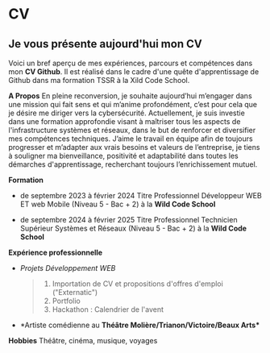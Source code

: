 # CV

## Je vous présente aujourd'hui mon CV 

Voici un bref aperçu de mes expériences, parcours et compétences dans mon **CV Github**. Il est réalisé dans le cadre d'une quête d'apprentissage de Github dans ma formation TSSR à la Xild Code School.

**A Propos**
En pleine reconversion, je souhaite aujourd’hui m’engager dans une mission qui fait
sens et qui m’anime profondément, c’est pour
cela que je désire me diriger vers la cybersécurité.
Actuellement, je suis investie dans une formation
approfondie visant à maîtriser tous les aspects de
l'infrastructure systèmes et réseaux, dans le but de
renforcer et diversifier mes compétences
techniques. J’aime le travail en équipe afin de
toujours progresser et m’adapter aux vrais besoins
et valeurs de l’entreprise, je tiens à souligner ma
bienveillance, positivité et adaptabilité dans toutes
les démarches d'apprentissage, recherchant
toujours l’enrichissement mutuel.

**Formation**

- de septembre 2023 à février 2024
  Titre Professionnel Développeur WEB ET web Mobile (Niveau 5 - Bac + 2) à la **Wild Code School**

- de septembre 2024 à février 2025
  Titre Professionnel Technicien Supérieur
  Systèmes et Réseaux (Niveau 5 - Bac + 2) à la **Wild Code School**

**Expérience professionnelle**

- _Projets Développement WEB_

  > 1. Importation de CV et propositions d'offres d'emploi ("Externatic")
  > 2. Portfolio
  > 3. Hackathon : Calendrier de l'avent

- \*Artiste comédienne au **Théâtre Molière/Trianon/Victoire/Beaux Arts\***

**Hobbies**
Théâtre, cinéma, musique, voyages
